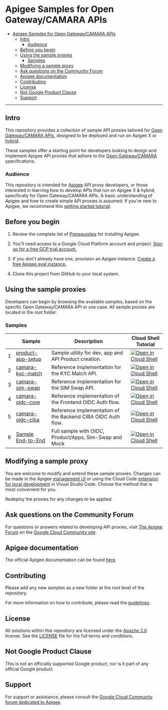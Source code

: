 # Apigee Samples for Open Gateway/CAMARA APIs

- [Apigee Samples for Open Gateway/CAMARA APIs](#apigee-samples-for-open-gatewaycamara-apis)
  - [Intro](#intro)
    - [Audience](#audience)
  - [Before you begin](#before-you-begin)
  - [Using the sample proxies](#using-the-sample-proxies)
    - [Samples](#samples)
  - [Modifying a sample proxy](#modifying-a-sample-proxy)
  - [Ask questions on the Community Forum](#ask-questions-on-the-community-forum)
  - [Apigee documentation](#apigee-documentation)
  - [Contributing](#contributing)
  - [License](#license)
  - [Not Google Product Clause](#not-google-product-clause)
  - [Support](#support)

---

## <a name="intro"></a>Intro

This repository provides a collection of sample API proxies tailored for [Open Gateway/CAMARA APIs](https://github.com/camaraproject), designed to be deployed and run on Apigee X or [hybrid](https://cloud.google.com/apigee/docs/hybrid/latest/what-is-hybrid).

These samples offer a starting point for developers looking to design and implement Apigee API proxies that adhere to the [Open Gateway/CAMARA](https://github.com/camaraproject) specifications.

### <a name="who"></a>Audience

This repository is intended for [Apigee](https://cloud.google.com/apigee) API proxy developers, or those interested in learning how to develop APIs that run on Apigee X & hybrid, specifically for Open Gateway/CAMARA APIs. A basic understanding of Apigee and how to create simple API proxies is assumed. If you're new to Apigee, we recommend this [getting started tutorial](https://cloud.google.com/apigee/docs/api-platform/get-started/get-started).

## <a name="before"></a>Before you begin

1.  Review the complete list of [Prerequisites](https://cloud.google.com/apigee/docs/api-platform/get-started/prerequisites) for installing Apigee.

2.  You'll need access to a Google Cloud Platform account and project. [Sign up for a free GCP trial account.](https://console.cloud.google.com/freetrial)

3.  If you don't already have one, provision an Apigee instance. [Create a free Apigee eval instance.](https://apigee.google.com/setup/eval)

4.  Clone this project from GitHub to your local system.

## <a name="using"></a>Using the sample proxies

Developers can begin by browsing the available samples, based on the specific Open Gateway/CAMARA API or use case. All sample proxies are located in the root folder.

### <a name="samples"></a>Samples

|     | Sample                                 | Description                                                  | Cloud Shell Tutorial                                                                                                                                                                                                                                                                                                     |
| --- | -------------------------------------- | ------------------------------------------------------------ | ------------------------------------------------------------------------------------------------------------------------------------------------------------------------------------------------------------------------------------------------------------------------------------------------------------------------ |
| 1   | [product-app-setup](product-app-setup) | Sample utility for dev, app and API Product creation.        | [![Open in Cloud Shell](https://gstatic.com/cloudssh/images/open-btn.png)](https://ssh.cloud.google.com/cloudshell/open?cloudshell_git_repo=https://github.com/carlosmscabral/apigee-camara-staging&cloudshell_git_branch=main&cloudshell_workspace=.&cloudshell_tutorial=product-app-setup/docs/cloudshell-tutorial.md) |
| 2   | [camara-kyc-match](camara-kyc-match)   | Reference implementation for the KYC Match API.              | [![Open in Cloud Shell](https://gstatic.com/cloudssh/images/open-btn.png)](https://ssh.cloud.google.com/cloudshell/open?cloudshell_git_repo=https://github.com/carlosmscabral/apigee-camara-staging&cloudshell_git_branch=main&cloudshell_workspace=.&cloudshell_tutorial=camara-kyc-match/docs/cloudshell-tutorial.md)  |
| 3   | [camara-sim-swap](camara-sim-swap)     | Reference implementation for the SIM Swap API.               | [![Open in Cloud Shell](https://gstatic.com/cloudssh/images/open-btn.png)](https://ssh.cloud.google.com/cloudshell/open?cloudshell_git_repo=https://github.com/carlosmscabral/apigee-camara-staging&cloudshell_git_branch=main&cloudshell_workspace=.&cloudshell_tutorial=camara-sim-swap/docs/cloudshell-tutorial.md)   |
| 4   | [camara-oidc-core](camara-oidc-core)   | Reference implementation of the Frontend OIDC Auth flow.     | [![Open in Cloud Shell](https://gstatic.com/cloudssh/images/open-btn.png)](https://ssh.cloud.google.com/cloudshell/open?cloudshell_git_repo=https://github.com/carlosmscabral/apigee-camara-staging&cloudshell_git_branch=main&cloudshell_workspace=.&cloudshell_tutorial=camara-oidc-core/docs/cloudshell-tutorial.md)  |
| 5   | [camara-oidc-ciba](camara-oidc-ciba)   | Reference implementation of the Backend CIBA OIDC Auth flow. | [![Open in Cloud Shell](https://gstatic.com/cloudssh/images/open-btn.png)](https://ssh.cloud.google.com/cloudshell/open?cloudshell_git_repo=https://github.com/carlosmscabral/apigee-camara-staging&cloudshell_git_branch=main&cloudshell_workspace=.&cloudshell_tutorial=camara-oidc-ciba/docs/cloudshell-tutorial.md)  |
| 6   | [Sample End-to-End](sample-end-to-end) | Full sample with OIDC, Product/Apps, Sim-Swap and Mock       | [![Open in Cloud Shell](https://gstatic.com/cloudssh/images/open-btn.png)](https://ssh.cloud.google.com/cloudshell/open?cloudshell_git_repo=https://github.com/apigee/camara-accelerators&cloudshell_git_branch=main&cloudshell_workspace=.&cloudshell_tutorial=sample-end-to-end/docs/cloudshell-tutorial.md)           |

## <a name="modifying"></a>Modifying a sample proxy

You are welcome to modify and extend these sample proxies. Changes can be made in the Apigee [management UI](https://cloud.google.com/apigee/docs/api-platform/develop/ui-edit-proxy) or using the Cloud Code [extension for local development](https://cloud.google.com/apigee/docs/api-platform/local-development/setup) in Visual Studio Code. Choose the method that is most convenient for you.

Redeploy the proxies for any changes to be applied.

## <a name="ask"></a>Ask questions on the Community Forum

For questions or answers related to developing API proxies, visit [The Apigee Forum](https://www.googlecloudcommunity.com/gc/Apigee/bd-p/cloud-apigee) on the [Google Cloud Community site](https://www.googlecloudcommunity.com/).

## <a name="docs"></a>Apigee documentation

The official Apigee documentation can be found [here](https://cloud.google.com/apigee/docs).

## <a name="contributing"></a>Contributing

Please add any new samples as a new folder at the root level of the repository.

For more information on how to contribute, please read the [guidelines](./CONTRIBUTING.md).

## License

All solutions within this repository are licensed under the [Apache 2.0](https://www.apache.org/licenses/LICENSE-2.0) license. See the [LICENSE](./LICENSE.txt) file for the full terms and conditions.

## Not Google Product Clause

This is not an officially supported Google product, nor is it part of any official Google product.

## Support

For support or assistance, please consult the [Google Cloud Community forum dedicated to Apigee](https://www.googlecloudcommunity.com/gc/Apigee/bd-p/cloud-apigee).
